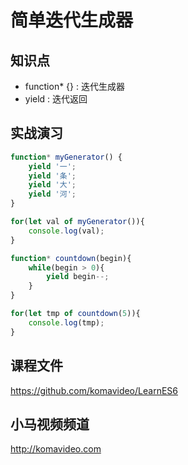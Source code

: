 简单迭代生成器
=============

## 知识点

* function* {} : 迭代生成器
* yield : 迭代返回

## 实战演习

~~~js
function* myGenerator() {
	yield '一';
	yield '条';
	yield '大';
	yield '河';
}

for(let val of myGenerator()){
	console.log(val);
}

function* countdown(begin){
	while(begin > 0){
		yield begin--;
	}
}

for(let tmp of countdown(5)){
	console.log(tmp);
}
~~~

## 课程文件

https://github.com/komavideo/LearnES6

## 小马视频频道

http://komavideo.com
